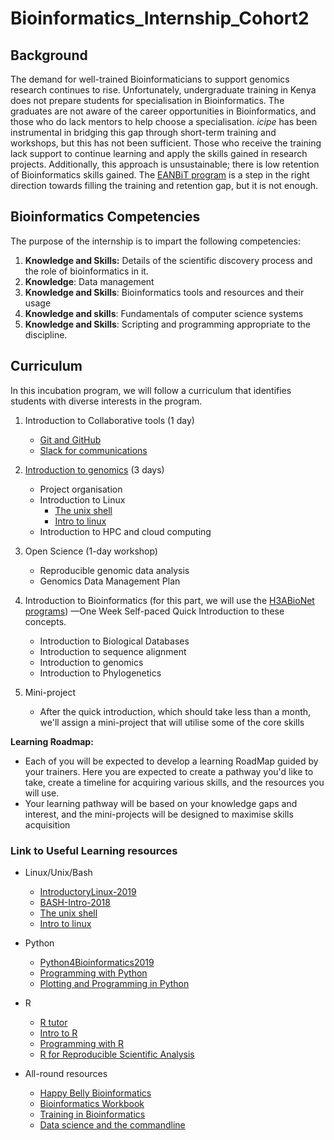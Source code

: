 # Bioinformatics_Internship_Cohort2

## Background
The demand for well-trained Bioinformaticians to support genomics research continues to rise. Unfortunately, undergraduate training in Kenya does not prepare students for specialisation in Bioinformatics. The graduates are not aware of the career opportunities in Bioinformatics, and those who do lack mentors to help choose a specialisation. *icipe* has been instrumental in bridging this gap through short-term training and workshops, but this has not been sufficient. Those who receive the training lack support to continue learning and apply the skills gained in research projects. Additionally, this approach is unsustainable; there is low retention of Bioinformatics skills gained. The [EANBiT program](http://eanbit.icipe.org/) is a step in the right direction towards filling the training and retention gap, but it is not enough. 

## Bioinformatics Competencies
The purpose of the internship is to impart the following competencies:
1. **Knowledge and Skills:** Details of the scientific discovery process and the role of bioinformatics in it.
2. **Knowledge**: Data management
3. **Knowledge and Skills**: Bioinformatics tools and resources and their usage
4. **Knowledge and skills**: Fundamentals of computer science systems
5. **Knowledge and Skills**: Scripting and programming appropriate to the discipline.

## Curriculum
In this incubation program, we will follow a curriculum that identifies students with diverse interests in the program.

1. Introduction to Collaborative tools (1 day)
    - [Git and GitHub](https://github.com/eanbit-rt/IntroductoryGit)
    - [Slack for communications](https://slack.com/intl/en-ke/resources/slack-101)

2. [Introduction to genomics](https://datacarpentry.org/genomics-workshop/) (3 days)
    - Project organisation
    - Introduction to Linux
      -  [The unix shell](http://swcarpentry.github.io/shell-novice/)
      -  [Intro to linux](https://github.com/BioinfoNet/Introduction_To_Linux)
    - Introduction to HPC and cloud computing

3. Open Science (1-day workshop)
   - Reproducible genomic data analysis
   - Genomics Data Management Plan

4. Introduction to Bioinformatics (for this part, we will use the [H3ABioNet programs](https://training.h3abionet.org/IBT_2017/)) —One Week Self-paced Quick Introduction to these concepts. 
    - Introduction to Biological Databases
    - Introduction to sequence alignment
    - Introduction to genomics
    - Introduction to Phylogenetics

5. Mini-project
    - After the quick introduction, which should take less than a month, we'll assign a mini-project that will utilise some of the core skills 

**Learning Roadmap:**
- Each of you will be expected to develop a learning RoadMap guided by your trainers. Here you are expected to create a pathway you'd like to take, create a timeline for  acquiring various skills, and the resources you will use.
- Your learning pathway will be based on your knowledge gaps and interest, and the mini-projects will be designed to maximise skills acquisition 

### Link to Useful Learning resources
- Linux/Unix/Bash
    -  [IntroductoryLinux-2019](https://github.com/eanbit-rt/IntroductoryLinux-2019)
    -  [BASH-Intro-2018](https://big-sa.github.io/BASH-Intro-2018/)
    -  [The unix shell](http://swcarpentry.github.io/shell-novice/)
    -  [Intro to linux](https://github.com/BioinfoNet/Introduction_To_Linux)
- Python
    - [Python4Bioinformatics2019](https://github.com/kipkurui/Python4Bioinformatics2019)
    - [Programming with Python](https://swcarpentry.github.io/python-novice-inflammation/)
    - [Plotting and Programming in Python](http://swcarpentry.github.io/python-novice-gapminder/)
- R 
   - [R tutor](https://www.r-tutor.com/r-introduction)
   - [Intro to R](https://datacarpentry.org/R-ecology-lesson/01-intro-to-r.html)
   - [Programming with R](http://swcarpentry.github.io/r-novice-inflammation/)
   - [R for Reproducible Scientific Analysis](http://swcarpentry.github.io/r-novice-gapminder/)

- All-round resources
   - [Happy Belly Bioinformatics](https://astrobiomike.github.io/)
   - [Bioinformatics Workbook](https://bioinformaticsworkbook.org/#gsc.tab=0)
   - [Training in Bioinformatics](https://pickingupthetabb.wordpress.com/building-a-bioinformaticist/free-online-training-in-bioinformatics-and-biostatistics/)
   - [Data science and the commandline](https://www.datascienceatthecommandline.com/)
